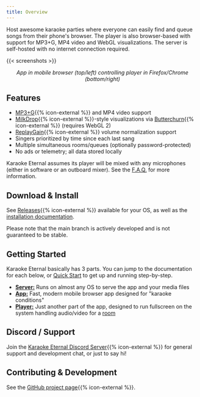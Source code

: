```yaml
---
title: Overview
---
```


Host awesome karaoke parties where everyone can easily find and queue songs from their phone's browser. The player is also browser-based with support for MP3+G, MP4 video and WebGL visualizations. The server is self-hosted with no internet connection required.

{{< screenshots >}}

<p style="text-align: center;">
  <i>App in mobile browser (top/left) controlling player in Firefox/Chrome (bottom/right)</i>
</p>

## Features

- [MP3+G](https://en.wikipedia.org/wiki/MP3%2BG){{% icon-external %}} and MP4 video support
- [MilkDrop](https://en.wikipedia.org/wiki/MilkDrop){{% icon-external %}}-style visualizations via [Butterchurn](https://github.com/jberg/butterchurn){{% icon-external %}} (requires WebGL 2)
- [ReplayGain](https://en.wikipedia.org/wiki/ReplayGain){{% icon-external %}} volume normalization support
- Singers prioritized by time since each last sang
- Multiple simultaneous rooms/queues (optionally password-protected)
- No ads or telemetry; all data stored locally

Karaoke Eternal assumes its player will be mixed with any microphones (either in software or an outboard mixer). See the <a href='{{< ref "faq.md/#whats-the-recommended-audio-setup" >}}'>F.A.Q.</a> for more information.

## Download & Install

See <a href="{{% baseurl %}}download">Releases</a>{{% icon-external %}} available for your OS, as well as the <a href='{{< ref "docs/index.md/#karaoke-eternal-server" >}}'>installation documentation</a>.

Please note that the main branch is actively developed and is not guaranteed to be stable.

## Getting Started

 Karaoke Eternal basically has 3 parts. You can jump to the documentation for each below, or <a href='{{< ref "docs/index.md/#quick-start" >}}'>Quick Start</a> to get up and running step-by-step.

- **<a href='{{< ref "docs/index.md/#karaoke-eternal-server" >}}'>Server:</a>** Runs on almost any OS to serve the app and your media files
- **<a href='{{< ref "docs/index.md/#karaoke-eternal-the-app" >}}'>App:</a>** Fast, modern mobile browser app designed for "karaoke conditions"
- **<a href='{{< ref "docs/index.md/#player" >}}'>Player:</a>** Just another part of the app, designed to run fullscreen on the system handling audio/video for a <a href='{{< ref "docs/index.md/#rooms-admin-only" >}}'>room</a>

## Discord / Support

Join the [Karaoke Eternal Discord Server](https://discord.gg/PgqVtFq){{% icon-external %}} for general support and development chat, or just to say hi!

## Contributing & Development

See the <a href="{{% baseurl %}}repo">GitHub project page</a>{{% icon-external %}}.
